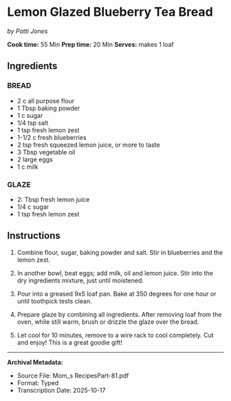 # Lemon Glazed Blueberry Tea Bread

*by Patti Jones*

**Cook time:** 55 Min **Prep time:** 20 Min **Serves:** makes 1 loaf

## Ingredients

### BREAD
- 2 c all purpose flour
- 1 Tbsp baking powder
- 1 c sugar
- 1/4 tsp salt
- 1 tsp fresh lemon zest
- 1-1/2 c fresh blueberries
- 2 tsp fresh squeezed lemon juice, or more to taste
- 3 Tbsp vegetable oil
- 2 large eggs
- 1 c milk

### GLAZE
- 2: Tbsp fresh lemon juice
- 1/4 c sugar
- 1 tsp fresh lemon zest

## Instructions

1. Combine flour, sugar, baking powder and salt. Stir in blueberries and the lemon zest.

2. In another bowl, beat eggs; add milk, oil and lemon juice. Stir into the dry ingredients mixture, just until moistened.

3. Pour into a greased 9x5 loaf pan. Bake at 350 degrees for one hour or until toothpick tests clean.

4. Prepare glaze by combining all ingredients. After removing loaf from the oven, while still warm, brush or drizzle the glaze over the bread.

5. Let cool for 10 minutes, remove to a wire rack to cool completely. Cut and enjoy! This is a great goodie gift!

---

**Archival Metadata:**
- Source File: Mom_s RecipesPart-81.pdf
- Format: Typed
- Transcription Date: 2025-10-17

